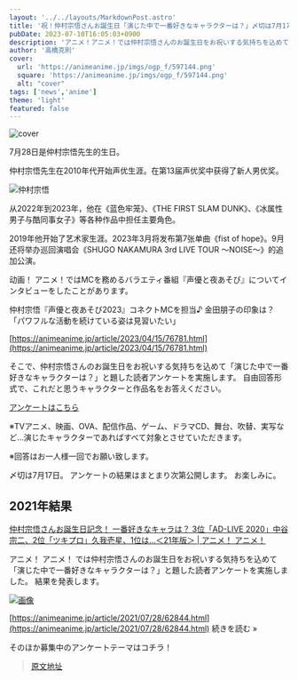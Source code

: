 ```yaml
---
layout: '../../layouts/MarkdownPost.astro'
title: '祝！仲村宗悟さんお誕生日「演じた中で一番好きなキャラクターは？」〆切は7月17日'
pubDate: 2023-07-10T16:05:03+0900
description: 'アニメ！アニメ！では仲村宗悟さんのお誕生日をお祝いする気持ちを込めて「演じた中で一番好きなキャラクターは？」と題した読者アンケートを実施します。アンケート〆切は7月17日。'
author: '高橋克則'
cover:
  url: 'https://animeanime.jp/imgs/ogp_f/597144.png'
  square: 'https://animeanime.jp/imgs/ogp_f/597144.png'
  alt: "cover"
tags: ['news','anime']
theme: 'light'
featured: false
---
```


![cover](https://animeanime.jp/imgs/ogp_f/597144.png)

7月28日是仲村宗悟先生的生日。

仲村宗悟先生在2010年代开始声优生涯。在第13届声优奖中获得了新人男优奖。

![仲村宗悟](https://animeanime.jp/imgs/zoom/597786.jpg)

从2022年到2023年，他在《蓝色牢笼》、《THE FIRST SLAM DUNK》、《冰属性男子与酷同事女子》等各种作品中担任主要角色。

2019年他开始了艺术家生涯。2023年3月将发布第7张单曲《fist of hope》。9月还将举办巡回演唱会《SHUGO NAKAMURA 3rd LIVE TOUR ～NOISE～》的追加公演。

动画！
アニメ！ではMCを務めるバラエティ番組『声優と夜あそび』についてインタビューをしたことがあります。

仲村宗悟『声優と夜あそび2023』コネクトMCを担当♪ 金田朋子の印象は？ 「パワフルな活動を続けている姿は見習いたい」

[https://animeanime.jp/article/2023/04/15/76781.html](https://animeanime.jp/article/2023/04/15/76781.html)

そこで、仲村宗悟さんのお誕生日をお祝いする気持ちを込めて「演じた中で一番好きなキャラクターは？」と題した読者アンケートを実施します。 自由回答形式で、これだと思うキャラクターと作品名をお答えください。

[アンケートはこちら](https://questant.jp/q/6P7C39DM)

※TVアニメ、映画、OVA、配信作品、ゲーム、ドラマCD、舞台、吹替、実写など…演じたキャラクターであればすべて対象とさせていただきます。

※回答はお一人様一回でお願い致します。

〆切は7月17日。 アンケートの結果はまとまり次第公開します。 お楽しみに。
## 2021年結果

[仲村宗悟さんお誕生日記念！ 一番好きなキャラは？   3位「AD-LIVE 2020」中谷宗二、2位「ツキプロ」久我壱星、1位は…＜21年版＞ | アニメ！ アニメ！](https://animeanime.jp/article/2021/07/28/62844.html)

アニメ！ アニメ！ では仲村宗悟さんのお誕生日をお祝いする気持ちを込めて「演じた中で一番好きなキャラクターは？」と題した読者アンケートを実施しました。 結果を発表します。

[![画像](https://animeanime.jp/imgs/card_l/421237.jpg)](https://animeanime.jp/article/2021/07/28/62844.html)

[https://animeanime.jp/article/2021/07/28/62844.html](https://animeanime.jp/article/2021/07/28/62844.html) 続きを読む »


そのほか募集中のアンケートテーマはコチラ！

>[原文地址](https://animeanime.jp/article/2023/07/10/78493.html)  